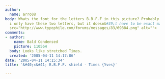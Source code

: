 ```yaml
---
author:
  name: arro08
body: Whats the font for the letters B.B.F.F in this picture? Probably hard since
  i only have these two letters, but it doesn&#39;t have to be exact match. <BR><img
  src="http://www.typophile.com/forums/messages/83/69384.png" alt="">
comments:
- author:
    name: Bald Condensed
    picture: 110564
  body: Looks like stretched Times.
  created: '2005-04-11 14:17:06'
date: '2005-04-11 14:15:34'
title: '&#40;x&#41; B.B.F.F. shield - Times {Yves}'

---
```

